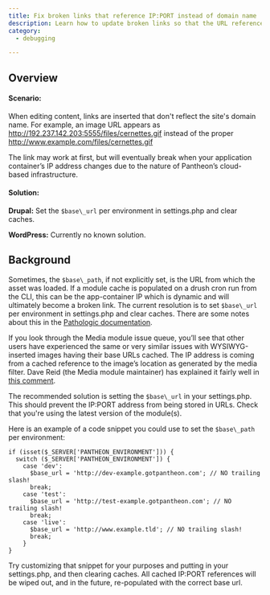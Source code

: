 ```yaml
---
title: Fix broken links that reference IP:PORT instead of domain name
description: Learn how to update broken links so that the URL references the correct file path and domain name.
category:
  - debugging

---
```


## Overview


#### Scenario:
When editing content, links are inserted that don't reflect the site's domain name. For example, an image URL appears as http://192.237.142.203:5555/files/cernettes.gif instead of the proper http://www.example.com/files/cernettes.gif

The link may work at first, but will eventually break when your application container’s IP address changes due to the nature of Pantheon’s cloud-based infrastructure.

#### Solution:

**Drupal:** Set the `$base\_url` per environment in settings.php and clear caches.

**WordPress:** Currently no known solution.

## Background

Sometimes, the `$base\_path`, if not explicitly set, is the URL from which the asset was loaded. If a module cache is populated on a drush cron run from the CLI, this can be the app-container IP which is dynamic and will ultimately become a broken link. The current resolution is to set `$base\_url` per environment in settings.php and clear caches. There are some notes about this in the [Pathologic documentation](https://www.drupal.org/node/257026).

If you look through the Media module issue queue, you’ll see that other users have experienced the same or very similar issues with WYSIWYG-inserted images having their base URLs cached. The IP address is coming from a cached reference to the image’s location as generated by the media filter. Dave Reid (the Media module maintainer) has explained it fairly well in [this comment](https://drupal.org/node/1660936#comment-6270618).



The recommended solution is setting the `$base\_url` in your settings.php. This should prevent the IP:PORT address from being stored in URLs. Check that you're using the latest version of the module(s).

Here is an example of a code snippet you could use to set the `$base\_path` per environment:

    if (isset($_SERVER['PANTHEON_ENVIRONMENT'])) {
      switch ($_SERVER['PANTHEON_ENVIRONMENT']) {
        case 'dev':
          $base_url = 'http://dev-example.gotpantheon.com'; // NO trailing slash!
          break;
        case 'test':
          $base_url = 'http://test-example.gotpantheon.com'; // NO trailing slash!
          break;
        case 'live':
          $base_url = 'http://www.example.tld'; // NO trailing slash!
          break;
        }
    }

Try customizing that snippet for your purposes and putting in your settings.php, and then clearing caches. All cached IP:PORT references will be wiped out, and in the future, re-populated with the correct base url.

